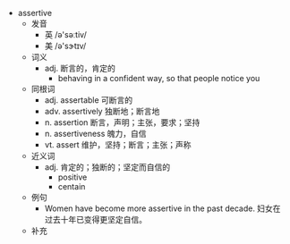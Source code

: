 - assertive
  - 发音
    - 英 /ə'səːtiv/
    - 美 /ə'sɝtɪv/
  - 词义
    - adj. 断言的，肯定的
      - behaving in a confident way, so that people notice you
  - 同根词
    - adj. assertable 可断言的
    - adv. assertively 独断地；断言地
    - n. assertion 断言，声明；主张，要求；坚持
    - n. assertiveness 魄力，自信
    - vt. assert 维护，坚持；断言；主张；声称
  - 近义词
    - adj. 肯定的；独断的；坚定而自信的
      - positive
      - centain
  - 例句
    - Women have become more assertive in the past decade. 妇女在过去十年已变得更坚定自信。
  - 补充